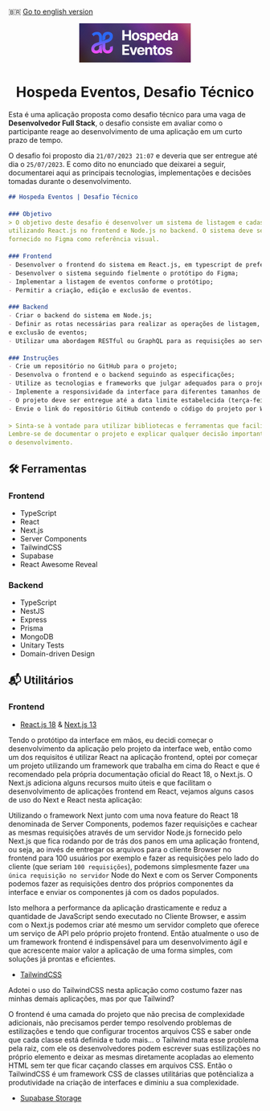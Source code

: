 :brazil: <a href="https://github.com/stardusteight-d4c">Go to english version</a>

<div align="center">
  <img src="logo.png" width="222" height="78" />
</div>

<h1 align="center">
   Hospeda Eventos, Desafio Técnico
</h1>

Esta é uma aplicação proposta como desafio técnico para uma vaga de <strong>Desenvolvedor Full Stack</strong>, o desafio consiste em avaliar como o participante reage ao desenvolvimento de uma aplicação em um curto prazo de tempo.

O desafio foi proposto dia `21/07/2023 21:07` e deveria que ser entregue até dia o `25/07/2023`. E como dito no enunciado que deixarei a seguir, documentarei aqui as principais tecnologias, implementações e decisões tomadas durante o desenvolvimento.

```md
## Hospeda Eventos | Desafio Técnico

### Objetivo
> O objetivo deste desafio é desenvolver um sistema de listagem e cadastro de eventos
utilizando React.js no frontend e Node.js no backend. O sistema deve seguir o protótipo
fornecido no Figma como referência visual.

### Frontend
- Desenvolver o frontend do sistema em React.js, em typescript de preferência;
- Desenvolver o sistema seguindo fielmente o protótipo do Figma;
- Implementar a listagem de eventos conforme o protótipo;
- Permitir a criação, edição e exclusão de eventos.

### Backend
- Criar o backend do sistema em Node.js;
- Definir as rotas necessárias para realizar as operações de listagem, cadastro, edição
e exclusão de eventos;
- Utilizar uma abordagem RESTful ou GraphQL para as requisições ao servidor.

### Instruções
- Crie um repositório no GitHub para o projeto;
- Desenvolva o frontend e o backend seguindo as especificações;
- Utilize as tecnologias e frameworks que julgar adequados para o projeto;
- Implemente a responsividade da interface para diferentes tamanhos de tela;
- O projeto deve ser entregue até a data limite estabelecida (terça-feira, dia 25);
- Envie o link do repositório GitHub contendo o código do projeto por WhatsApp.

> Sinta-se à vontade para utilizar bibliotecas e ferramentas que facilitem o desenvolvimento.
Lembre-se de documentar o projeto e explicar qualquer decisão importante tomada durante
o desenvolvimento. 
```

## :hammer_and_wrench: Ferramentas

### Frontend

* TypeScript
* React
* Next.js
* Server Components
* TailwindCSS
* Supabase
* React Awesome Reveal
    
### Backend

* TypeScript
* NestJS
* Express
* Prisma
* MongoDB
* Unitary Tests
* Domain-driven Design

## :mailbox_with_mail: Utilitários
 
### Frontend

- <a href="https://react.dev/" target="_blank">React.js 18</a> & <a href="https://nextjs.org/" target="_blank">Next.js 13</a>

Tendo o protótipo da interface em mãos, eu decidi começar o desenvolvimento da aplicação pelo projeto da interface web, então como um dos requisitos é utilizar React na aplicação frontend, optei por começar um projeto utilizando um framework que trabalha em cima do React e que é recomendado pela própria documentação oficial do React 18, o Next.js. O Next.js adiciona alguns recursos muito úteis e que facilitam o desenvolvimento de aplicações frontend em React, vejamos alguns casos de uso do Next e React nesta aplicação:

Utilizando o framework Next junto com uma nova feature do React 18 denominada de Server Components, podemos fazer requisições e cachear as mesmas requisições através de um servidor Node.js fornecido pelo Next.js que fica rodando por de trás dos panos em uma aplicação frontend, ou seja, ao invés de entregar os arquivos para o cliente Browser no frontend para 100 usuários por exemplo e fazer as requisições pelo lado do cliente (que seriam `100 requisições`), podemons simplesmente fazer `uma única requisição no servidor` Node do Next e com os Server Components podemos fazer as requisições dentro dos próprios componentes da interface e enviar os componentes já com os dados populados. 

Isto melhora a performance da aplicação drasticamente e reduz a quantidade de JavaScript sendo executado no Cliente Browser, e assim com o Next.js podemos criar até mesmo um servidor completo que oferece um serviço de API pelo próprio projeto frontend. Então atualmente o uso de um framework frontend é indispensável para um desenvolvimento ágil e que acrescente maior valor a aplicação de uma forma simples, com soluções já prontas e eficientes.

- <a href="https://tailwindcss.com/" target="_blank">TailwindCSS</a>

Adotei o uso do TailwindCSS nesta aplicação como costumo fazer nas minhas demais aplicações, mas por que Tailwind? 

O frontend é uma camada do projeto que não precisa de complexidade adicionais, não precisamos perder tempo resolvendo problemas de estilizações e tendo que configurar trocentos arquivos CSS e saber onde que cada classe está definida e tudo mais... o Tailwind mata esse problema pela raiz, com ele os desenvolvedores podem escrever suas estilizações no próprio elemento e deixar as mesmas diretamente acopladas ao elemento HTML sem ter que ficar caçando classes em arquivos CSS. Então o TailwindCSS é um framework CSS de classes utilitárias que potêncializa a produtividade na criação de interfaces e diminiu a sua complexidade.

- <a href="https://supabase.com/" target="_blank">Supabase Storage</a>


  







 




